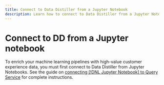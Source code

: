 ```yaml
---
title: Connect to Data Distiller from a Jupyter Notebook
description: Learn how to connect to Data Distiller from a Jupyter Notebook.  
---
```

# Connect to DD from a Jupyter notebook

To enrich your machine learning pipelines with high-value customer experience data, you must first connect to Data Distiller from Jupyter Notebooks. See the guide on [connecting [!DNL Jupyter Notebook] to Query Service](../../clients/jupyter-notebook.md) for complete instructions.
